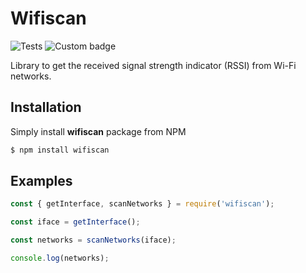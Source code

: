 # Wifiscan

![Tests](https://github.com/ferreirad08/wifiscan/actions/workflows/tests.yml/badge.svg)
![Custom badge](https://img.shields.io/endpoint?url=https%3A%2F%2Fjsonblob.com%2Fapi%2FjsonBlob%2F1048771169276411904)

Library to get the received signal strength indicator (RSSI) from Wi-Fi networks.

## Installation

Simply install **wifiscan** package from NPM

```bash
$ npm install wifiscan
```

## Examples

```javascript
const { getInterface, scanNetworks } = require('wifiscan');

const iface = getInterface();

const networks = scanNetworks(iface);

console.log(networks);
```
